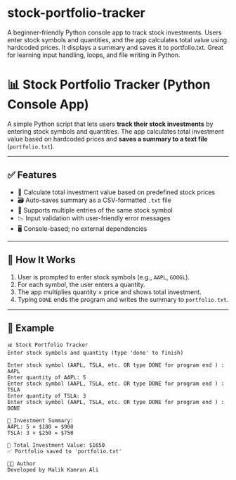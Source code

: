 # stock-portfolio-tracker
A beginner-friendly Python console app to track stock investments. Users enter stock symbols and quantities, and the app calculates total value using hardcoded prices. It displays a summary and saves it to portfolio.txt. Great for learning input handling, loops, and file writing in Python.
# 📊 Stock Portfolio Tracker (Python Console App)

A simple Python script that lets users **track their stock investments** by entering stock symbols and quantities. The app calculates total investment value based on hardcoded prices and **saves a summary to a text file** (`portfolio.txt`).

---

## ✅ Features

- 🧮 Calculate total investment value based on predefined stock prices
- 🗃️ Auto-saves summary as a CSV-formatted `.txt` file
- 🔁 Supports multiple entries of the same stock symbol
- 📉 Input validation with user-friendly error messages
- 🖥️ Console-based; no external dependencies

---

## 💼 How It Works

1. User is prompted to enter stock symbols (e.g., `AAPL`, `GOOGL`).
2. For each symbol, the user enters a quantity.
3. The app multiplies quantity × price and shows total investment.
4. Typing `DONE` ends the program and writes the summary to `portfolio.txt`.

---

## 🧪 Example

```text
📊 Stock Portfolio Tracker
Enter stock symbols and quantity (type 'done' to finish)

Enter stock symbol (AAPL, TSLA, etc. OR type DONE for program end ) : AAPL
Enter quantity of AAPL: 5
Enter stock symbol (AAPL, TSLA, etc. OR type DONE for program end ) : TSLA
Enter quantity of TSLA: 3
Enter stock symbol (AAPL, TSLA, etc. OR type DONE for program end ) : DONE

💼 Investment Summary:
AAPL: 5 × $180 = $900
TSLA: 3 × $250 = $750

🧾 Total Investment Value: $1650
✅ Portfolio saved to 'portfolio.txt'

🧑‍💻 Author
Developed by Malik Kamran Ali
